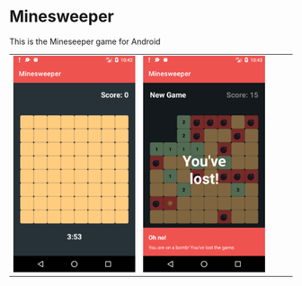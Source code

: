 # Minesweeper
This is the Mineseeper game for Android

|   |   |   |   |   |
|---|---|---|---|---|
|![alt text](https://github.com/dariobrux/Minesweeper/blob/main/others/device-2020-11-18-104244.png)|![alt text](https://github.com/dariobrux/Minesweeper/blob/main/others/device-2020-11-18-104350.png)   |   |   |   |

